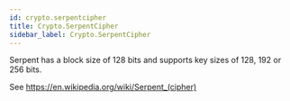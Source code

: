 ```yaml
---
id: crypto.serpentcipher
title: Crypto.SerpentCipher
sidebar_label: Crypto.SerpentCipher
---
```



Serpent has a block size of 128 bits and supports key sizes of 128, 192 or 256 bits.

See <https://en.wikipedia.org/wiki/Serpent_(cipher)>


